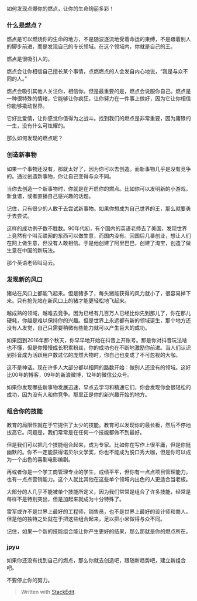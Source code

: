 
如何发现点爆你的燃点，让你的生命绚丽多彩！

### 什么是燃点？

燃点是可以燃烧你的生命的地方，不是随波逐流地受着命运的束缚，不是跟着别人的脚步前进，而是发现自己的专长领域。在这个领域内，你就是自己的王。

燃点是很吸引人的。

燃点会让你相信自己擅长某个事情，点燃燃点的人会发自内心地说，“我是与众不同的人。”

燃点会吸引其他人关注你，相信你。但是最重要的是，燃点会说服你自己。燃点是一种很特殊的情绪，它能够让你疯狂，让你努力在一件事上做好，因为它让你相信你能够撬动世界。

它好比爱情，让你感觉你值得为之战斗。找到我们的燃点是非常重要，因为庸碌的一生，没有什么可炫耀的。

那么如何发现的燃点呢？

###  创造新事物

如果一个事物还没有，那就太好了，因为你可以去创造。而新事物几乎是没有竞争的。通过创造新事物，你让自己变得与众不同。

当你去创造一个新事物时，你就是在开启你的燃点。比如你可以发明新的小游戏，新食谱，或者直播自己感兴趣的话题。

记住，只有很少的人敢于去尝试新事物。如果你想成为自己世界的王，那么就要勇于去尝试。

这样的成功例子数不胜数。90年代初，有个国内的英语老师去了美国，发现世界上竟然有个叫互联网的东西可以做生意，而国内没有。回国后几番创业，想让人们在网上做生意，但没有人敢相信。于是他创建了阿里巴巴，创建了淘宝，创造了做生意在中国的新玩法。

那个英语老师叫马云。

### 发现新的风口

猪站在风口上都能飞起来。但是猪多了，每头猪能获得的风力就小了，很容易掉下来。只有抢先站在新风口上的猪才能更轻松地飞起来。

越成熟的领域，越难去竞争。因为已经有几百万人已经比你先到那儿了，你在那儿硬耗，你越是难以保持你的兴趣。但是世界上永远都有新的领域诞生，那个地方还没有人发觉，自己只需要稍微有些能力就可以产生巨大的成功。

如果回到2016年那个秋天，你早早地开始在抖音上开账号。那是你对抖音玩法啥也不懂，但是你慢慢成长积累粉丝，你的成功也在不断地激励你前进。当人们认识到抖音成为活跃用户数过亿的庞然大物时，你自己也变成了不可忽视的大咖。

这不是神话。现在许多人大部分都以相同的路数开始：做别人还没有的领域。这好比00年的博客，09年的新浪微博，12年的微信公众号。

如果你发现哪些新事物发展迅速，早点去学习和精通它们，你会发现你会很轻松的成功，因为没有人和你竞争。那里正是你的新兴趣开始的地方。

### 组合你的技能

教育的局限性就在于它提供了太少的技能。教育可以发现你的最长板，然后不停地拔高它。问题是，我们常常是在任何一个技能都做不到最好。

但是我们可以把几个技能组合起来，成为专家。比如你在写作上很平庸，但是你挺幽默的。你不一定能获得诺贝尔文学奖，你也不能成为脱口秀大咖，但是你可以成为一个出色的喜剧电影编剧。

再或者你是一个学工商管理专业的学生，成绩平平，但你有一点点项目管理能力，也有一点点营销能力。这个人就比其他在这些单个领域内出色的人更适合当老板。

大部分的人几乎不能被单个技能所定义，因为我们常常是组合了许多技能，经常是每样不是特别突出，但是加起来就成为十分特殊了。

雷军或许不是世界上最好的工程师，销售员，也不是世界上最好的设计师和商人。但是他的独特之处就在于把这些组合起来，足以把小米做得与众不同。

记住，如果一个新的技能组合能让你产生更好的结果，那么那就是你的燃点所在。

### jpyu

如果你还没有找到自己的燃点，那么你就去创造吧，跟随新趋势吧，建立新组合吧。

不要停止你的努力。


> Written with [StackEdit](https://stackedit.io/).
<!--stackedit_data:
eyJoaXN0b3J5IjpbNTIyMjk3MzkwLDYzNjA4MTI0XX0=
-->